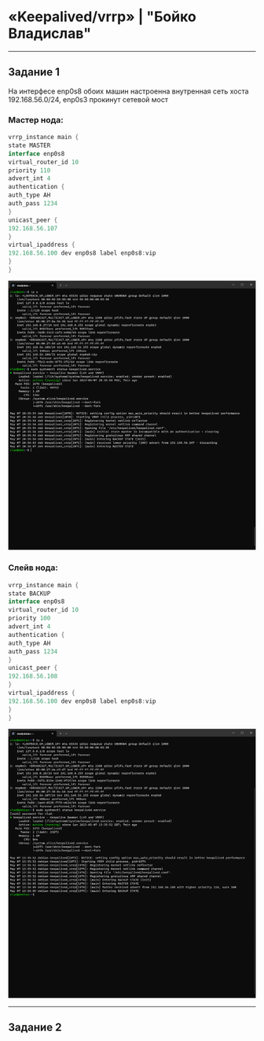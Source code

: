 # «Keepalived/vrrp» | "Бойко Владислав"

---
## Задание 1
На интерфесе enp0s8 обоих машин настроенна внутренная сеть хоста 192.168.56.0/24, enp0s3 прокинут сетевой мост
### Мастер нода:
```java
vrrp_instance main {
state MASTER
interface enp0s8
virtual_router_id 10
priority 110
advert_int 4
authentication {
auth_type AH
auth_pass 1234
}
unicast_peer {
192.168.56.107
}
virtual_ipaddress {
192.168.56.100 dev enp0s8 label enp0s8:vip
}
}
```
![ip a](https://github.com/VladiSlave2042/Keepalived-vrrp/blob/main/img/ip%20a%20MASTER.png)
### Слейв нода:
```java
vrrp_instance main {
state BACKUP
interface enp0s8
virtual_router_id 10
priority 100
advert_int 4
authentication {
auth_type AH
auth_pass 1234
}
unicast_peer {
192.168.56.108
}
virtual_ipaddress {
192.168.56.100 dev enp0s8 label enp0s8:vip
}
}
```
![ip a](https://github.com/VladiSlave2042/Keepalived-vrrp/blob/main/img/ip%20a%20SLAVE.png)

---
## Задание 2